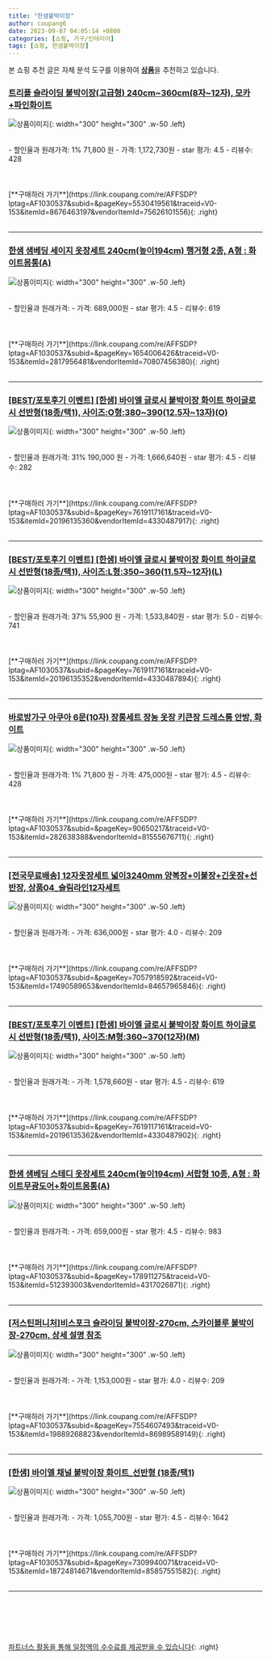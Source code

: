 ```yaml
---
title: "한샘붙박이장"
author: coupang6
date: 2023-09-07 04:05:14 +0800
categories: [쇼핑, 가구/인테리어]
tags: [쇼핑, 한샘붙박이장]
---
```


본 쇼핑 추천 글은 자체 분석 도구를 이용하여 [**상품**](https://link.coupang.com/a/bao1ui)을 추천하고 있습니다.

### [트리플 슬라이딩 붙박이장(고급형) 240cm~360cm(8자~12자), 모카+파인화이트](https://link.coupang.com/re/AFFSDP?lptag=AF1030537&subid=&pageKey=5530419561&traceid=V0-153&itemId=8676463197&vendorItemId=75626101556)

![상품이미지](https://thumbnail7.coupangcdn.com/thumbnails/remote/230x230ex/image/vendor_inventory/b45d/d348f128176152d56da56a7575f3db37ee1c9bf86e238f1bebe7a4d0ef79.jpg){: width="300" height="300" .w-50 .left}


<br>
- 할인율과 원래가격: 1%  71,800   원
- 가격: 1,172,730원
- star 평가: 4.5
- 리뷰수: 428
<br>
<br>
<br>
<br>
[**구매하러 가기**](https://link.coupang.com/re/AFFSDP?lptag=AF1030537&subid=&pageKey=5530419561&traceid=V0-153&itemId=8676463197&vendorItemId=75626101556){: .right}
<br>
<br>

---

### [한샘 샘베딩 세이지 옷장세트 240cm(높이194cm) 행거형 2종, A형 : 화이트몸통(A)](https://link.coupang.com/re/AFFSDP?lptag=AF1030537&subid=&pageKey=1654006426&traceid=V0-153&itemId=2817956481&vendorItemId=70807456380)

![상품이미지](https://thumbnail6.coupangcdn.com/thumbnails/remote/230x230ex/image/vendor_inventory/6056/3ecf62747156554acf1eab4a51bff1eb37286eaea3d75cdd93706d42e85c.jpg){: width="300" height="300" .w-50 .left}


<br>
- 할인율과 원래가격: 
- 가격: 689,000원
- star 평가: 4.5
- 리뷰수: 619
<br>
<br>
<br>
<br>
[**구매하러 가기**](https://link.coupang.com/re/AFFSDP?lptag=AF1030537&subid=&pageKey=1654006426&traceid=V0-153&itemId=2817956481&vendorItemId=70807456380){: .right}
<br>
<br>

---

### [[BEST/포토후기 이벤트] [한샘] 바이엘 글로시 붙박이장 화이트 하이글로시 선반형(18종/택1), 사이즈:O형:380~390(12.5자~13자)(O)](https://link.coupang.com/re/AFFSDP?lptag=AF1030537&subid=&pageKey=7619117161&traceid=V0-153&itemId=20196135360&vendorItemId=4330487917)

![상품이미지](https://thumbnail6.coupangcdn.com/thumbnails/remote/230x230ex/image/vendor_inventory/5aa7/b846f42b5ddeed413e2c9beecdb36ffd1160c182500925ff5d502741b651.jpg){: width="300" height="300" .w-50 .left}


<br>
- 할인율과 원래가격: 31%  190,000   원
- 가격: 1,666,640원
- star 평가: 4.5
- 리뷰수: 282
<br>
<br>
<br>
<br>
[**구매하러 가기**](https://link.coupang.com/re/AFFSDP?lptag=AF1030537&subid=&pageKey=7619117161&traceid=V0-153&itemId=20196135360&vendorItemId=4330487917){: .right}
<br>
<br>

---

### [[BEST/포토후기 이벤트] [한샘] 바이엘 글로시 붙박이장 화이트 하이글로시 선반형(18종/택1), 사이즈:L형:350~360(11.5자~12자)(L)](https://link.coupang.com/re/AFFSDP?lptag=AF1030537&subid=&pageKey=7619117161&traceid=V0-153&itemId=20196135352&vendorItemId=4330487894)

![상품이미지](https://thumbnail6.coupangcdn.com/thumbnails/remote/230x230ex/image/vendor_inventory/5aa7/b846f42b5ddeed413e2c9beecdb36ffd1160c182500925ff5d502741b651.jpg){: width="300" height="300" .w-50 .left}


<br>
- 할인율과 원래가격: 37%  55,900   원
- 가격: 1,533,840원
- star 평가: 5.0
- 리뷰수: 741
<br>
<br>
<br>
<br>
[**구매하러 가기**](https://link.coupang.com/re/AFFSDP?lptag=AF1030537&subid=&pageKey=7619117161&traceid=V0-153&itemId=20196135352&vendorItemId=4330487894){: .right}
<br>
<br>

---

### [바로방가구 아쿠아 6문(10자) 장롱세트 장농 옷장 키큰장 드레스룸 안방, 화이트](https://link.coupang.com/re/AFFSDP?lptag=AF1030537&subid=&pageKey=90650217&traceid=V0-153&itemId=282638388&vendorItemId=81555676711)

![상품이미지](https://thumbnail6.coupangcdn.com/thumbnails/remote/230x230ex/image/vendor_inventory/6bf1/0b84aaa2ebd3c3f3ba3f4a5b3d21edd0c76716e6c14d91dcd6d9ad131aa1.jpg){: width="300" height="300" .w-50 .left}


<br>
- 할인율과 원래가격: 1%  71,800   원
- 가격: 475,000원
- star 평가: 4.5
- 리뷰수: 428
<br>
<br>
<br>
<br>
[**구매하러 가기**](https://link.coupang.com/re/AFFSDP?lptag=AF1030537&subid=&pageKey=90650217&traceid=V0-153&itemId=282638388&vendorItemId=81555676711){: .right}
<br>
<br>

---

### [[전국무료배송] 12자옷장세트 넓이3240mm 양복장+이불장+긴옷장+선반장, 상품04_슬림라인12자세트](https://link.coupang.com/re/AFFSDP?lptag=AF1030537&subid=&pageKey=7057918592&traceid=V0-153&itemId=17490589653&vendorItemId=84657965846)

![상품이미지](https://thumbnail7.coupangcdn.com/thumbnails/remote/230x230ex/image/vendor_inventory/bcbc/28c5bcc4f667432d150010fbaeecc11da4aa5251586f9a061d883b4bc6df.jpg){: width="300" height="300" .w-50 .left}


<br>
- 할인율과 원래가격: 
- 가격: 636,000원
- star 평가: 4.0
- 리뷰수: 209
<br>
<br>
<br>
<br>
[**구매하러 가기**](https://link.coupang.com/re/AFFSDP?lptag=AF1030537&subid=&pageKey=7057918592&traceid=V0-153&itemId=17490589653&vendorItemId=84657965846){: .right}
<br>
<br>

---

### [[BEST/포토후기 이벤트] [한샘] 바이엘 글로시 붙박이장 화이트 하이글로시 선반형(18종/택1), 사이즈:M형:360~370(12자)(M)](https://link.coupang.com/re/AFFSDP?lptag=AF1030537&subid=&pageKey=7619117161&traceid=V0-153&itemId=20196135362&vendorItemId=4330487902)

![상품이미지](https://thumbnail6.coupangcdn.com/thumbnails/remote/230x230ex/image/vendor_inventory/5aa7/b846f42b5ddeed413e2c9beecdb36ffd1160c182500925ff5d502741b651.jpg){: width="300" height="300" .w-50 .left}


<br>
- 할인율과 원래가격: 
- 가격: 1,578,660원
- star 평가: 4.5
- 리뷰수: 619
<br>
<br>
<br>
<br>
[**구매하러 가기**](https://link.coupang.com/re/AFFSDP?lptag=AF1030537&subid=&pageKey=7619117161&traceid=V0-153&itemId=20196135362&vendorItemId=4330487902){: .right}
<br>
<br>

---

### [한샘 샘베딩 스테디 옷장세트 240cm(높이194cm) 서랍형 10종, A형 : 화이트무광도어+화이트몸통(A)](https://link.coupang.com/re/AFFSDP?lptag=AF1030537&subid=&pageKey=178911275&traceid=V0-153&itemId=512393003&vendorItemId=4317026871)

![상품이미지](https://thumbnail9.coupangcdn.com/thumbnails/remote/230x230ex/image/vendor_inventory/8f6e/c9e170a2ba22e97a3a3e995b4e59c156ab05b42f994d9ffbd1fd97282171.jpg){: width="300" height="300" .w-50 .left}


<br>
- 할인율과 원래가격: 
- 가격: 659,000원
- star 평가: 4.5
- 리뷰수: 983
<br>
<br>
<br>
<br>
[**구매하러 가기**](https://link.coupang.com/re/AFFSDP?lptag=AF1030537&subid=&pageKey=178911275&traceid=V0-153&itemId=512393003&vendorItemId=4317026871){: .right}
<br>
<br>

---

### [[저스틴퍼니처]비스포크 슬라이딩 붙박이장-270cm, 스카이블루 붙박이장-270cm, 상세 설명 참조](https://link.coupang.com/re/AFFSDP?lptag=AF1030537&subid=&pageKey=7554607493&traceid=V0-153&itemId=19889268823&vendorItemId=86989589149)

![상품이미지](https://thumbnail6.coupangcdn.com/thumbnails/remote/230x230ex/image/vendor_inventory/f813/05d3b21320e055c2f7f3b01788b16ed44307a3b6bc34694fba844e553061.jpg){: width="300" height="300" .w-50 .left}


<br>
- 할인율과 원래가격: 
- 가격: 1,153,000원
- star 평가: 4.0
- 리뷰수: 209
<br>
<br>
<br>
<br>
[**구매하러 가기**](https://link.coupang.com/re/AFFSDP?lptag=AF1030537&subid=&pageKey=7554607493&traceid=V0-153&itemId=19889268823&vendorItemId=86989589149){: .right}
<br>
<br>

---

### [[한샘] 바이엘 채널 붙박이장 화이트_선반형 (18종/택1)](https://link.coupang.com/re/AFFSDP?lptag=AF1030537&subid=&pageKey=7309940071&traceid=V0-153&itemId=18724814671&vendorItemId=85857551582)

![상품이미지](https://thumbnail9.coupangcdn.com/thumbnails/remote/230x230ex/image/vendor_inventory/2dd9/aca6d837b1844b83187f84bfee204b9df1b1ccf344c87a504aada72607e2.jpg){: width="300" height="300" .w-50 .left}


<br>
- 할인율과 원래가격: 
- 가격: 1,055,700원
- star 평가: 4.5
- 리뷰수: 1642
<br>
<br>
<br>
<br>
[**구매하러 가기**](https://link.coupang.com/re/AFFSDP?lptag=AF1030537&subid=&pageKey=7309940071&traceid=V0-153&itemId=18724814671&vendorItemId=85857551582){: .right}
<br>
<br>

---
<br><br><br><br><br> [파트너스 활동을 통해 일정액의 수수료를 제공받을 수 있습니다](https://link.coupang.com/a/bao1ui){: .right}
